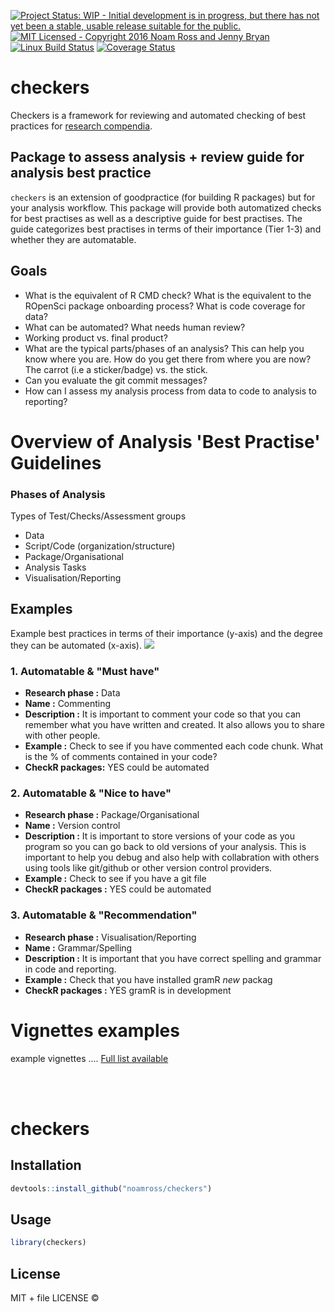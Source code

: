 
[![Project Status: WIP - Initial development is in progress, but there has not yet been a stable, usable release suitable for the public.](http://www.repostatus.org/badges/latest/wip.svg)](http://www.repostatus.org/#wip) [![MIT Licensed - Copyright 2016 Noam Ross and Jenny Bryan](https://img.shields.io/badge/license-MIT-blue.svg)](https://badges.mit-license.org/) [![Linux Build Status](https://travis-ci.org/noamross/checkers.svg?branch=master)](https://travis-ci.org/noamross/checkers) [![Coverage Status](https://img.shields.io/codecov/c/github/ropenscilabs/checkers/master.svg)](https://codecov.io/github/ropenscilabs/checkers?branch=master)

checkers
========

Checkers is a framework for reviewing and automated checking of best practices for [research compendia](https://github.com/ropensci/rrrpkg).

## Package to assess analysis + review guide for analysis best practice
 
`checkers` is an extension of goodpractice (for building R packages) but for your analysis workflow. This package will provide both automatized checks for best practises as well as a descriptive guide for best practises. The guide categorizes best practises in terms of their importance (Tier 1-3) and whether they are automatable.


Goals
-----
-   What is the equivalent of R CMD check? What is the equivalent to the ROpenSci package onboarding process? What is code coverage for data?
-   What can be automated? What needs human review?
-   Working product vs. final product?
-   What are the typical parts/phases of an analysis? This can help you know where you are. How do you get there from where you are now? The carrot (i.e a sticker/badge) vs. the stick.
-   Can you evaluate the git commit messages?
-   How can I assess my analysis process from data to code to analysis to reporting?

# Overview of Analysis 'Best Practise' Guidelines
 
### Phases of Analysis
 
Types of Test/Checks/Assessment groups
 
* Data
* Script/Code (organization/structure)
* Package/Organisational
* Analysis Tasks
* Visualisation/Reporting
 
## Examples
Example best practices in terms of their importance (y-axis) and the degree they can be automated (x-axis).
![](https://github.com/ropenscilabs/checkers/blob/master/figs/compendium.png)
 
### 1. **Automatable & "Must have"**
- **Research phase :** Data
- **Name :** Commenting
- **Description :** It is important to comment your code so that you can remember what you have written and created. It also allows you to share with other people.
- **Example :** Check to see if you have commented each code chunk. What is the % of comments contained in your code?
- **CheckR packages:** YES could be automated
 
### 2.  **Automatable & "Nice to have"**
 
- **Research phase :** Package/Organisational     
- **Name :** Version control    
- **Description :** It is important to store versions of your code as you program so you can go back to old versions of your analysis. This is important to help you debug and also help with collabration with others using tools like git/github or other version control providers.    
- **Example :** Check to see if you have a git file    
- **CheckR packages :** YES could be automated
 
### 3.  **Automatable & "Recommendation"**
 
- **Research phase :** Visualisation/Reporting   
- **Name :** Grammar/Spelling    
- **Description :** It is important that you have correct spelling and grammar in code and reporting.     
- **Example :** Check that you have installed gramR *new* packag     
- **CheckR packages :** YES gramR is in development
 
# Vignettes examples
 
example vignettes ....
[Full list available](https://docs.google.com/document/d/1OYcWJUk-MiM2C1TIHB1Rn6rXoF5fHwRX-7_C12Blx8g/edit#)
 
<br><br>

# checkers

Installation
------------

``` r
devtools::install_github("noamross/checkers")
```

Usage
-----

``` r
library(checkers)
```

License
-------

MIT + file LICENSE ©
